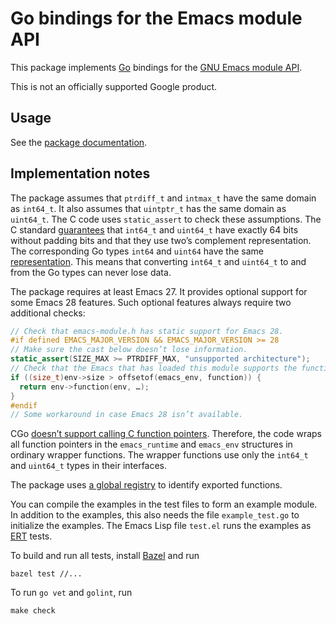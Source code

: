 # Go bindings for the Emacs module API

This package implements [Go](https://golang.org/) bindings for the [GNU Emacs
module API](https://phst.eu/emacs-modules).

This is not an officially supported Google product.

## Usage

See the [package documentation][].

[package documentation]: https://godoc.org/github.com/phst/emacs

## Implementation notes

The package assumes that `ptrdiff_t` and `intmax_t` have the same domain as
`int64_t`.  It also assumes that `uintptr_t` has the same domain as `uint64_t`.
The C code uses `static_assert` to check these assumptions.  The C standard
[guarantees](https://en.cppreference.com/w/c/types/integer) that `int64_t` and
`uint64_t` have exactly 64 bits without padding bits and that they use two’s
complement representation.  The corresponding Go types `int64` and `uint64`
have the same [representation](https://golang.org/ref/spec#Numeric_types).
This means that converting `int64_t` and `uint64_t` to and from the Go types
can never lose data.

The package requires at least Emacs 27.  It provides optional support for some
Emacs 28 features.  Such optional features always require two additional
checks:

```c
// Check that emacs-module.h has static support for Emacs 28.
#if defined EMACS_MAJOR_VERSION && EMACS_MAJOR_VERSION >= 28
// Make sure the cast below doesn’t lose information.
static_assert(SIZE_MAX >= PTRDIFF_MAX, "unsupported architecture");
// Check that the Emacs that has loaded this module supports the function.
if ((size_t)env->size > offsetof(emacs_env, function)) {
  return env->function(env, …);
}
#endif
// Some workaround in case Emacs 28 isn’t available.
```

CGo [doesn’t support calling C function
pointers](https://golang.org/cmd/cgo/#hdr-Go_references_to_C).  Therefore, the
code wraps all function pointers in the `emacs_runtime` and `emacs_env`
structures in ordinary wrapper functions.  The wrapper functions use only the
`int64_t` and `uint64_t` types in their interfaces.

The package uses [a global
registry](https://github.com/golang/go/wiki/cgo#function-variables) to identify
exported functions.

You can compile the examples in the test files to form an example module.  In
addition to the examples, this also needs the file `example_test.go` to
initialize the examples.  The Emacs Lisp file `test.el` runs the examples as
[ERT](https://www.gnu.org/software/emacs/manual/html_node/ert/index.html)
tests.

To build and run all tests, install [Bazel][] and run

```shell
bazel test //...
```

To run `go vet` and `golint`, run

```shell
make check
```

[Bazel]: https://bazel.build/
